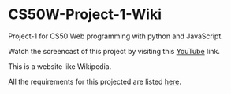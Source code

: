 # CS50W-Project-1-Wiki
Project-1 for CS50 Web programming with python and JavaScript.

Watch the screencast of this project by visiting this [YouTube](https://www.youtube.com/watch?v=rGVSr4hka9U&t=7s) link.

This is a website like Wikipedia.

All the requirements for this projected are listed [here](https://cs50.harvard.edu/web/2020/projects/1/wiki/#specification).
